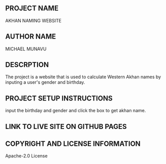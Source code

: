 ## PROJECT NAME
AKHAN NAMING WEBSITE


## AUTHOR NAME
MICHAEL MUNAVU

## DESCRPTION
The project is a website that is used to calculate Western Akhan names by inputing a user's gender and birthday.

## PROJECT SETUP INSTRUCTIONS
input the birthday and gender and click the box to get akhan name.

## LINK TO LIVE SITE ON GITHUB PAGES



## COPYRIGHT AND LICENSE INFORMATION
Apache-2.0 License



